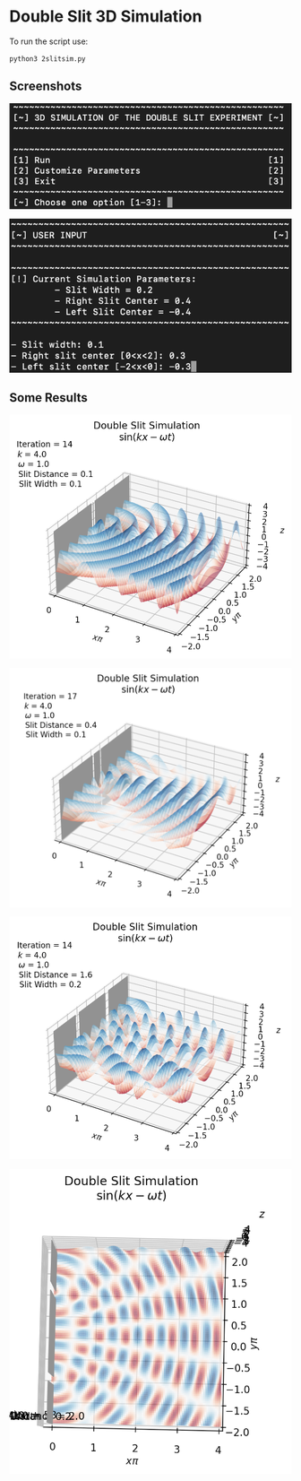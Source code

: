# Double Slit 3D Simulation

To run the script use:

```
python3 2slitsim.py
```
## Screenshots
![](assets/MainPage.png)

![](assets/Params.png)

## Some Results

![](assets/0101.png)

![](assets/0104.png)

![](assets/0216N.png)

![](assets/0216T.png)

